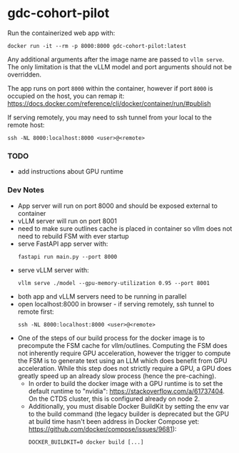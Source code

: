 # gdc-cohort-pilot

Run the containerized web app with:
```
docker run -it --rm -p 8000:8000 gdc-cohort-pilot:latest
```

Any additional arguments after the image name are passed to `vllm serve`. The only limitation is that the vLLM model and port arguments should not be overridden.

The app runs on port `8000` within the container, however if port `8000` is occupied on the host, you can remap it: https://docs.docker.com/reference/cli/docker/container/run/#publish

If serving remotely, you may need to ssh tunnel from your local to the remote host:
```
ssh -NL 8000:localhost:8000 <user>@<remote>
```

### TODO
* add instructions about GPU runtime

### Dev Notes
* App server will run on port 8000 and should be exposed external to container
* vLLM server will run on port 8001
* need to make sure outlines cache is placed in container so vllm does not need to rebuild FSM with ever startup
* serve FastAPI app server with:
    ```
    fastapi run main.py --port 8000
    ```
* serve vLLM server with:
    ```
    vllm serve ./model --gpu-memory-utilization 0.95 --port 8001
    ```
* both app and vLLM servers need to be running in parallel
* open localhost:8000 in browser - if serving remotely, ssh tunnel to remote first:
    ```
    ssh -NL 8000:localhost:8000 <user>@<remote>
    ``` 
* One of the steps of our build process for the docker image is to precompute the FSM cache for vllm/outlines. Computing the FSM does not inherently require GPU acceleration, however the trigger to compute the FSM is to generate text using an LLM which does benefit from GPU acceleration. While this step does not strictly require a GPU, a GPU does greatly speed up an already slow process (hence the pre-caching).
    * In order to build the docker image with a GPU runtime is to set the default runtime to "nvidia": https://stackoverflow.com/a/61737404. On the CTDS cluster, this is configured already on node 2.
    * Additionally, you must disable Docker BuildKit by setting the env var to the build command (the legacy builder is deprecated but the GPU at build time hasn't been address in Docker Compose yet: https://github.com/docker/compose/issues/9681):
        ```
        DOCKER_BUILDKIT=0 docker build [...]
        ```